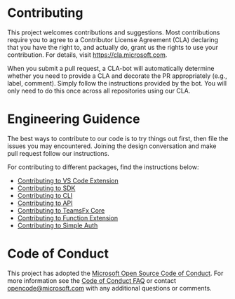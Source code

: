 # Contributing

This project welcomes contributions and suggestions. Most contributions require you to
agree to a Contributor License Agreement (CLA) declaring that you have the right to,
and actually do, grant us the rights to use your contribution. For details, visit
https://cla.microsoft.com.

When you submit a pull request, a CLA-bot will automatically determine whether you need
to provide a CLA and decorate the PR appropriately (e.g., label, comment). Simply follow the
instructions provided by the bot. You will only need to do this once across all repositories using our CLA.

# Engineering Guidence
The best ways to contribute to our code is to try things out first, then file the issues you may encountered. Joining the design conversation and make pull request follow our instructions.

For contributing to different packages, find the instructions below:
- [Contributing to VS Code Extension](https://github.com/OfficeDev/TeamsFx/blob/main/packages/vscode-extension/CONTRIBUTING.md)
- [Contributing to SDK](https://github.com/OfficeDev/TeamsFx/blob/main/packages/sdk/CONTRIBUTING.md)
- [Contributing to CLI](https://github.com/OfficeDev/TeamsFx/blob/main/packages/cli/CONTRIBUTING.md)
- [Contributing to API](https://github.com/OfficeDev/TeamsFx/tree/main/packages/api/CONTRIBUTING.md)
- [Contributing to TeamsFx Core](https://github.com/OfficeDev/TeamsFx/tree/main/packages/fx-core/CONTRIBUTING.md)
- [Contributing to Function Extension](https://github.com/OfficeDev/TeamsFx/blob/main/packages/function-extension/CONTRIBUTING.md)
- [Contributing to Simple Auth](https://github.com/OfficeDev/TeamsFx/blob/main/packages/simpleauth/CONTRIBUTING.md)

# Code of Conduct

This project has adopted the [Microsoft Open Source Code of Conduct](https://opensource.microsoft.com/codeofconduct/).
For more information see the [Code of Conduct FAQ](https://opensource.microsoft.com/codeofconduct/faq/)
or contact [opencode@microsoft.com](mailto:opencode@microsoft.com) with any additional questions or comments.
